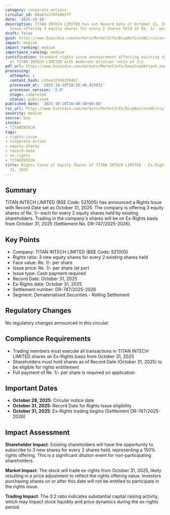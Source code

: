 ```yaml
---
category: corporate-actions
circular_id: 68a07e270fe0657f
date: '2025-10-28'
description: TITAN INTECH LIMITED has set Record Date of October 31, 2025 for Rights
  Issue offering 3 equity shares for every 2 shares held at Re. 1/- per share.
draft: false
guid: https://www.bseindia.com/markets/MarketInfo/DispNoticesNCirculars.aspx?Noticeid={81E39B50-E4A5-4C26-9FB3-22CC27BD4759}&noticeno=20251028-15&dt=10/28/2025&icount=15&totcount=64&flag=0
impact: medium
impact_ranking: medium
importance_ranking: medium
justification: Standard rights issue announcement affecting existing shareholders
  of TITAN INTECH LIMITED with moderate dilution ratio of 3:2
pdf_url: https://www.bseindia.com/markets/MarketInfo/DownloadAttach.aspx?id=20251028-15&attachedId=
processing:
  attempts: 1
  content_hash: c05ee37344259467
  processed_at: '2025-10-28T18:58:46.829932'
  processor_version: '2.0'
  stage: completed
  status: published
published_date: '2025-10-28T10:40:38+00:00'
rss_url: https://www.bseindia.com/markets/MarketInfo/DispNoticesNCirculars.aspx?Noticeid={81E39B50-E4A5-4C26-9FB3-22CC27BD4759}&noticeno=20251028-15&dt=10/28/2025&icount=15&totcount=64&flag=0
severity: medium
source: bse
stocks:
- TITANINTECH
tags:
- rights-issue
- corporate-action
- equity-shares
- record-date
- ex-rights
- TITANINTECH
title: Rights Issue of Equity Shares of TITAN INTECH LIMITED - Ex-Rights from October
  31, 2025
---
```


## Summary

TITAN INTECH LIMITED (BSE Code: 521005) has announced a Rights Issue with Record Date set as October 31, 2025. The company is offering 3 equity shares of Re. 1/- each for every 2 equity shares held by existing shareholders. Trading in the company's shares will be on Ex-Rights basis from October 31, 2025 (Settlement No. DR-747/2025-2026).

## Key Points

- Company: TITAN INTECH LIMITED (BSE Code: 521005)
- Rights ratio: 3 new equity shares for every 2 existing shares held
- Face value: Re. 1/- per share
- Issue price: Re. 1/- per share (at par)
- Issue type: Cash payment required
- Record Date: October 31, 2025
- Ex-Rights date: October 31, 2025
- Settlement number: DR-747/2025-2026
- Segment: Dematerialised Securities - Rolling Settlement

## Regulatory Changes

No regulatory changes announced in this circular.

## Compliance Requirements

- Trading members must execute all transactions in TITAN INTECH LIMITED shares on Ex-Rights basis from October 31, 2025
- Shareholders must hold shares as of Record Date (October 31, 2025) to be eligible for rights entitlement
- Full payment of Re. 1/- per share is required on application

## Important Dates

- **October 28, 2025**: Circular notice date
- **October 31, 2025**: Record Date for Rights Issue eligibility
- **October 31, 2025**: Ex-Rights trading begins (Settlement DR-747/2025-2026)

## Impact Assessment

**Shareholder Impact**: Existing shareholders will have the opportunity to subscribe to 3 new shares for every 2 shares held, representing a 150% rights offering. This is a significant dilution event for non-participating shareholders.

**Market Impact**: The stock will trade ex-rights from October 31, 2025, likely resulting in a price adjustment to reflect the rights offering value. Investors purchasing shares on or after this date will not be entitled to participate in the rights issue.

**Trading Impact**: The 3:2 ratio indicates substantial capital raising activity, which may impact stock liquidity and price dynamics during the ex-rights period.